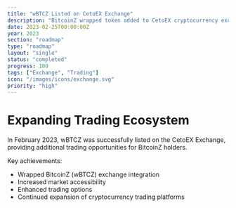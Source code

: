 ```yaml
---
title: "wBTCZ Listed on CetoEX Exchange"
description: "BitcoinZ wrapped token added to CetoEX cryptocurrency exchange platform"
date: 2023-02-25T00:00:00Z
year: 2023
section: "roadmap"
type: "roadmap"
layout: "single"
status: "completed"
progress: 100
tags: ["Exchange", "Trading"]
icon: "/images/icons/exchange.svg"
priority: "high"
---
```


# Expanding Trading Ecosystem

In February 2023, wBTCZ was successfully listed on the CetoEX Exchange, providing additional trading opportunities for BitcoinZ holders.

Key achievements:
- Wrapped BitcoinZ (wBTCZ) exchange integration
- Increased market accessibility
- Enhanced trading options
- Continued expansion of cryptocurrency trading platforms

